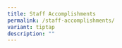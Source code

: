 ```yaml
---
title: Staff Accomplishments
permalink: /staff-accomplishments/
variant: tiptap
description: ""
---
```

